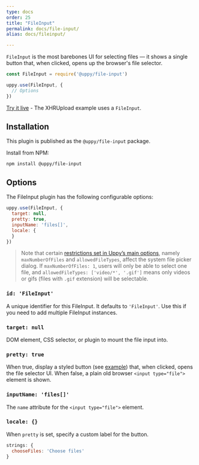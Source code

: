 ```yaml
---
type: docs
order: 25
title: "FileInput"
permalink: docs/file-input/
alias: docs/fileinput/

---
```


`FileInput` is the most barebones UI for selecting files — it shows a single button that, when clicked, opens up the browser's file selector.

```js
const FileInput = require('@uppy/file-input')

uppy.use(FileInput, {
  // Options
})
```

[Try it live](/examples/xhrupload) - The XHRUpload example uses a `FileInput`.

## Installation

This plugin is published as the `@uppy/file-input` package.

Install from NPM:

```shell
npm install @uppy/file-input
```

## Options

The FileInput plugin has the following configurable options:

```js
uppy.use(FileInput, {
  target: null,
  pretty: true,
  inputName: 'files[]',
  locale: {
  }
})
```

> Note that certain [restrictions set in Uppy’s main options](/docs/uppy#restrictions), namely `maxNumberOfFiles` and `allowedFileTypes`, affect the system file picker dialog. If `maxNumberOfFiles: 1`, users will only be able to select one file, and `allowedFileTypes: ['video/*', '.gif']` means only videos or gifs (files with `.gif` extension) will be selectable.

### `id: 'FileInput'`

A unique identifier for this FileInput. It defaults to `'FileInput'`. Use this if you need to add multiple FileInput instances.

### `target: null`

DOM element, CSS selector, or plugin to mount the file input into.

### `pretty: true`

When true, display a styled button (see [example](/examples/xhrupload)) that, when clicked, opens the file selector UI. When false, a plain old browser `<input type="file">` element is shown.

### `inputName: 'files[]'`

The `name` attribute for the `<input type="file">` element.

### `locale: {}`

When `pretty` is set, specify a custom label for the button.

```js
strings: {
  chooseFiles: 'Choose files'
}
```
